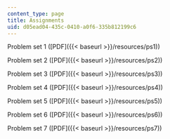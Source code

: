 ```yaml
---
content_type: page
title: Assignments
uid: d05ead04-435c-0410-a0f6-335b812199c6
---
```


Problem set 1 ([PDF]({{< baseurl >}}/resources/ps1))

Problem set 2 ([PDF]({{< baseurl >}}/resources/ps2))

Problem set 3 ([PDF]({{< baseurl >}}/resources/ps3))

Problem set 4 ([PDF]({{< baseurl >}}/resources/ps4))

Problem set 5 ([PDF]({{< baseurl >}}/resources/ps5))

Problem set 6 ([PDF]({{< baseurl >}}/resources/ps6))

Problem set 7 ([PDF]({{< baseurl >}}/resources/ps7))